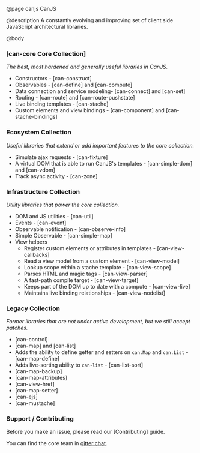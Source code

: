 @page canjs CanJS

@description A constantly evolving and improving set of client side JavaScript architectural libraries.

@body

### [can-core Core Collection]

_The best, most hardened and generally useful libraries in CanJS._

- Constructors - [can-construct]
- Observables - [can-define] and [can-compute]
- Data connection and service modeling- [can-connect] and [can-set]
- Routing - [can-route] and [can-route-pushstate]
- Live binding templates - [can-stache]
- Custom elements and view bindings - [can-component] and [can-stache-bindings]

### Ecosystem Collection

_Useful libraries that extend or add important features to the core collection._

- Simulate ajax requests - [can-fixture]
- A virtual DOM that is able to run CanJS's templates - [can-simple-dom] and [can-vdom]
- Track async activity - [can-zone]


### Infrastructure Collection

_Utility libraries that power the core collection._

- DOM and JS utilities - [can-util]
- Events - [can-event]
- Observable notification - [can-observe-info]
- Simple Observable - [can-simple-map]
- View helpers
  - Register custom elements or attributes in templates - [can-view-callbacks]
  - Read a view model from a custom element - [can-view-model]
  - Lookup scope within a stache template - [can-view-scope]
  - Parses HTML and magic tags - [can-view-parser]
  - A fast-path compile target - [can-view-target]
  - Keeps part of the DOM up to date with a compute - [can-view-live]
  - Maintains live binding relationships - [can-view-nodelist]

### Legacy Collection

_Former libraries that are not under active development, but we
still accept patches._

- [can-control]
- [can-map] and [can-list]
- Adds the ability to define getter and setters on `can.Map` and `can.List` - [can-map-define]
- Adds live-sorting ability to `can-list` - [can-list-sort]
- [can-map-backup]
- [can-map-attributes]
- [can-view-href]
- [can-map-setter]
- [can-ejs]
- [can-mustache]

### Support / Contributing

Before you make an issue, please read our [Contributing] guide.

You can find the core team in [gitter chat](https://gitter.im/canjs/canjs).
